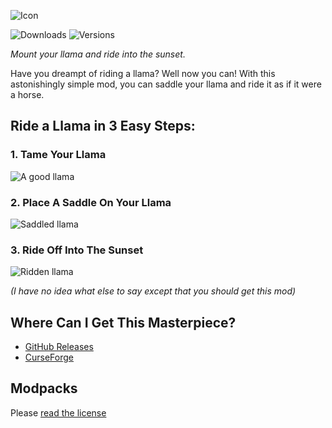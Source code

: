 ![Icon](https://github.com/justinhschaaf/LlamaSteeds/raw/master/docs/ICON_TEXT.png)

![Downloads](https://cf.way2muchnoise.eu/llama-steeds-forge.svg?badge_style=for_the_badge)
![Versions](https://cf.way2muchnoise.eu/versions/llama-steeds-forge.svg?badge_style=for_the_badge)

*Mount your llama and ride into the sunset.*

Have you dreampt of riding a llama? Well now you can! With this astonishingly simple mod, you can saddle your llama and ride it as if it were a horse.

## Ride a Llama in 3 Easy Steps:

### 1. Tame Your Llama

![A good llama](https://github.com/justinhschaaf/LlamaSteeds/raw/master/docs/README_1.png)

### 2. Place A Saddle On Your Llama

![Saddled llama](https://github.com/justinhschaaf/LlamaSteeds/raw/master/docs/README_2.png)

### 3. Ride Off Into The Sunset

![Ridden llama](https://github.com/justinhschaaf/LlamaSteeds/raw/master/docs/README_3.png)

*(I have no idea what else to say except that you should get this mod)*

## Where Can I Get This Masterpiece?

- [GitHub Releases](https://github.com/justinhschaaf/LlamaSteeds/releases)
- [CurseForge](https://www.curseforge.com/minecraft/mc-mods/llama-steeds-forge)

## Modpacks

Please [read the license](https://github.com/justinhschaaf/LlamaSteeds/blob/master/LICENSE)
